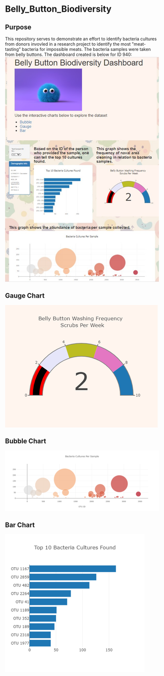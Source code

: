 # Belly_Button_Biodiversity
## Purpose
This repository serves to demonstrate an effort to identify bacteria cultures from donors
invovled in a research project to identify the most "meat-tasting" bacteria for impossible meats.
The bacteria samples were taken from belly buttons. The dashboard created is below for ID 940:
![alt text](https://github.com/BBright07/Belly_Button_Biodiversity/blob/main/images/dashboard.jpg)

## Gauge Chart
![alt text](https://github.com/BBright07/Belly_Button_Biodiversity/blob/main/images/Gauge.png)

## Bubble Chart
![alt text](https://github.com/BBright07/Belly_Button_Biodiversity/blob/main/images/Bubble.png)

## Bar Chart
![alt text](https://github.com/BBright07/Belly_Button_Biodiversity/blob/main/images/Bar.png)
